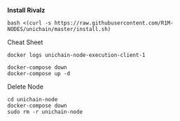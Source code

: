 <b> Install Rivalz </b>

```
bash <(curl -s https://raw.githubusercontent.com/R1M-NODES/unichain/master/install.sh)
```
Cheat Sheet

```
docker logs unichain-node-execution-client-1

docker-compose down
docker-compose up -d
```
Delete Node

```
cd unichain-node
docker-compose down
sudo rm -r unichain-node
```
